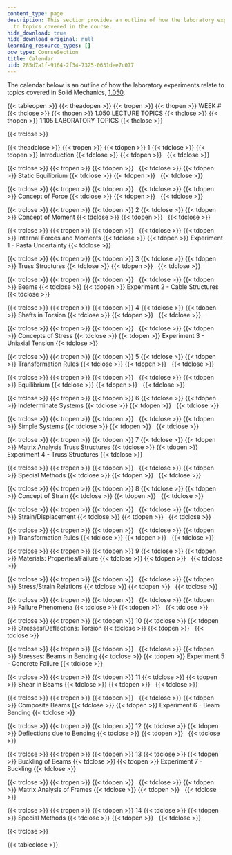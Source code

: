 ```yaml
---
content_type: page
description: This section provides an outline of how the laboratory experiments relate
  to topics covered in the course.
hide_download: true
hide_download_original: null
learning_resource_types: []
ocw_type: CourseSection
title: Calendar
uid: 285d7a1f-9164-2f34-7325-0631dee7c077
---
```


The calendar below is an outline of how the laboratory experiments relate to topics covered in Solid Mechanics, [1.050](/courses/1-050-solid-mechanics-fall-2004).

{{< tableopen >}}
{{< theadopen >}}
{{< tropen >}}
{{< thopen >}}
WEEK #
{{< thclose >}}
{{< thopen >}}
1.050 LECTURE TOPICS
{{< thclose >}}
{{< thopen >}}
1.105 LABORATORY TOPICS
{{< thclose >}}

{{< trclose >}}

{{< theadclose >}}
{{< tropen >}}
{{< tdopen >}}
1
{{< tdclose >}}
{{< tdopen >}}
Introduction
{{< tdclose >}}
{{< tdopen >}}
 
{{< tdclose >}}

{{< trclose >}}
{{< tropen >}}
{{< tdopen >}}
 
{{< tdclose >}}
{{< tdopen >}}
Static Equilibrium
{{< tdclose >}}
{{< tdopen >}}
 
{{< tdclose >}}

{{< trclose >}}
{{< tropen >}}
{{< tdopen >}}
 
{{< tdclose >}}
{{< tdopen >}}
Concept of Force
{{< tdclose >}}
{{< tdopen >}}
 
{{< tdclose >}}

{{< trclose >}}
{{< tropen >}}
{{< tdopen >}}
2
{{< tdclose >}}
{{< tdopen >}}
Concept of Moment
{{< tdclose >}}
{{< tdopen >}}
 
{{< tdclose >}}

{{< trclose >}}
{{< tropen >}}
{{< tdopen >}}
 
{{< tdclose >}}
{{< tdopen >}}
Internal Forces and Moments
{{< tdclose >}}
{{< tdopen >}}
Experiment 1 - Pasta Uncertainty
{{< tdclose >}}

{{< trclose >}}
{{< tropen >}}
{{< tdopen >}}
3
{{< tdclose >}}
{{< tdopen >}}
Truss Structures
{{< tdclose >}}
{{< tdopen >}}
 
{{< tdclose >}}

{{< trclose >}}
{{< tropen >}}
{{< tdopen >}}
 
{{< tdclose >}}
{{< tdopen >}}
Beams
{{< tdclose >}}
{{< tdopen >}}
Experiment 2 - Cable Structures
{{< tdclose >}}

{{< trclose >}}
{{< tropen >}}
{{< tdopen >}}
4
{{< tdclose >}}
{{< tdopen >}}
Shafts in Torsion
{{< tdclose >}}
{{< tdopen >}}
 
{{< tdclose >}}

{{< trclose >}}
{{< tropen >}}
{{< tdopen >}}
 
{{< tdclose >}}
{{< tdopen >}}
Concepts of Stress
{{< tdclose >}}
{{< tdopen >}}
Experiment 3 - Uniaxial Tension
{{< tdclose >}}

{{< trclose >}}
{{< tropen >}}
{{< tdopen >}}
5
{{< tdclose >}}
{{< tdopen >}}
Transformation Rules
{{< tdclose >}}
{{< tdopen >}}
 
{{< tdclose >}}

{{< trclose >}}
{{< tropen >}}
{{< tdopen >}}
 
{{< tdclose >}}
{{< tdopen >}}
Equilibrium
{{< tdclose >}}
{{< tdopen >}}
 
{{< tdclose >}}

{{< trclose >}}
{{< tropen >}}
{{< tdopen >}}
6
{{< tdclose >}}
{{< tdopen >}}
Indeterminate Systems
{{< tdclose >}}
{{< tdopen >}}
 
{{< tdclose >}}

{{< trclose >}}
{{< tropen >}}
{{< tdopen >}}
 
{{< tdclose >}}
{{< tdopen >}}
Simple Systems
{{< tdclose >}}
{{< tdopen >}}
 
{{< tdclose >}}

{{< trclose >}}
{{< tropen >}}
{{< tdopen >}}
7
{{< tdclose >}}
{{< tdopen >}}
Matrix Analysis Truss Structures
{{< tdclose >}}
{{< tdopen >}}
Experiment 4 - Truss Structures
{{< tdclose >}}

{{< trclose >}}
{{< tropen >}}
{{< tdopen >}}
 
{{< tdclose >}}
{{< tdopen >}}
Special Methods
{{< tdclose >}}
{{< tdopen >}}
 
{{< tdclose >}}

{{< trclose >}}
{{< tropen >}}
{{< tdopen >}}
8
{{< tdclose >}}
{{< tdopen >}}
Concept of Strain
{{< tdclose >}}
{{< tdopen >}}
 
{{< tdclose >}}

{{< trclose >}}
{{< tropen >}}
{{< tdopen >}}
 
{{< tdclose >}}
{{< tdopen >}}
Strain/Displacement
{{< tdclose >}}
{{< tdopen >}}
 
{{< tdclose >}}

{{< trclose >}}
{{< tropen >}}
{{< tdopen >}}
 
{{< tdclose >}}
{{< tdopen >}}
Transformation Rules
{{< tdclose >}}
{{< tdopen >}}
 
{{< tdclose >}}

{{< trclose >}}
{{< tropen >}}
{{< tdopen >}}
9
{{< tdclose >}}
{{< tdopen >}}
Materials: Properties/Failure
{{< tdclose >}}
{{< tdopen >}}
 
{{< tdclose >}}

{{< trclose >}}
{{< tropen >}}
{{< tdopen >}}
 
{{< tdclose >}}
{{< tdopen >}}
Stress/Strain Relations
{{< tdclose >}}
{{< tdopen >}}
 
{{< tdclose >}}

{{< trclose >}}
{{< tropen >}}
{{< tdopen >}}
 
{{< tdclose >}}
{{< tdopen >}}
Failure Phenomena
{{< tdclose >}}
{{< tdopen >}}
 
{{< tdclose >}}

{{< trclose >}}
{{< tropen >}}
{{< tdopen >}}
10
{{< tdclose >}}
{{< tdopen >}}
Stresses/Deflections: Torsion
{{< tdclose >}}
{{< tdopen >}}
 
{{< tdclose >}}

{{< trclose >}}
{{< tropen >}}
{{< tdopen >}}
 
{{< tdclose >}}
{{< tdopen >}}
Stresses: Beams in Bending
{{< tdclose >}}
{{< tdopen >}}
Experiment 5 - Concrete Failure
{{< tdclose >}}

{{< trclose >}}
{{< tropen >}}
{{< tdopen >}}
11
{{< tdclose >}}
{{< tdopen >}}
Shear in Beams
{{< tdclose >}}
{{< tdopen >}}
 
{{< tdclose >}}

{{< trclose >}}
{{< tropen >}}
{{< tdopen >}}
 
{{< tdclose >}}
{{< tdopen >}}
Composite Beams
{{< tdclose >}}
{{< tdopen >}}
Experiment 6 - Beam Bending
{{< tdclose >}}

{{< trclose >}}
{{< tropen >}}
{{< tdopen >}}
12
{{< tdclose >}}
{{< tdopen >}}
Deflections due to Bending
{{< tdclose >}}
{{< tdopen >}}
 
{{< tdclose >}}

{{< trclose >}}
{{< tropen >}}
{{< tdopen >}}
13
{{< tdclose >}}
{{< tdopen >}}
Buckling of Beams
{{< tdclose >}}
{{< tdopen >}}
Experiment 7 - Buckling
{{< tdclose >}}

{{< trclose >}}
{{< tropen >}}
{{< tdopen >}}
 
{{< tdclose >}}
{{< tdopen >}}
Matrix Analysis of Frames
{{< tdclose >}}
{{< tdopen >}}
 
{{< tdclose >}}

{{< trclose >}}
{{< tropen >}}
{{< tdopen >}}
14
{{< tdclose >}}
{{< tdopen >}}
Special Methods
{{< tdclose >}}
{{< tdopen >}}
 
{{< tdclose >}}

{{< trclose >}}

{{< tableclose >}}